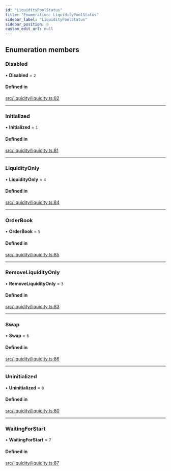 ```yaml
---
id: "LiquidityPoolStatus"
title: "Enumeration: LiquidityPoolStatus"
sidebar_label: "LiquidityPoolStatus"
sidebar_position: 0
custom_edit_url: null
---
```


## Enumeration members

### Disabled

• **Disabled** = `2`

#### Defined in

[src/liquidity/liquidity.ts:82](https://github.com/alpha-defi/raydium-sdk/blob/7094668/src/liquidity/liquidity.ts#L82)

___

### Initialized

• **Initialized** = `1`

#### Defined in

[src/liquidity/liquidity.ts:81](https://github.com/alpha-defi/raydium-sdk/blob/7094668/src/liquidity/liquidity.ts#L81)

___

### LiquidityOnly

• **LiquidityOnly** = `4`

#### Defined in

[src/liquidity/liquidity.ts:84](https://github.com/alpha-defi/raydium-sdk/blob/7094668/src/liquidity/liquidity.ts#L84)

___

### OrderBook

• **OrderBook** = `5`

#### Defined in

[src/liquidity/liquidity.ts:85](https://github.com/alpha-defi/raydium-sdk/blob/7094668/src/liquidity/liquidity.ts#L85)

___

### RemoveLiquidityOnly

• **RemoveLiquidityOnly** = `3`

#### Defined in

[src/liquidity/liquidity.ts:83](https://github.com/alpha-defi/raydium-sdk/blob/7094668/src/liquidity/liquidity.ts#L83)

___

### Swap

• **Swap** = `6`

#### Defined in

[src/liquidity/liquidity.ts:86](https://github.com/alpha-defi/raydium-sdk/blob/7094668/src/liquidity/liquidity.ts#L86)

___

### Uninitialized

• **Uninitialized** = `0`

#### Defined in

[src/liquidity/liquidity.ts:80](https://github.com/alpha-defi/raydium-sdk/blob/7094668/src/liquidity/liquidity.ts#L80)

___

### WaitingForStart

• **WaitingForStart** = `7`

#### Defined in

[src/liquidity/liquidity.ts:87](https://github.com/alpha-defi/raydium-sdk/blob/7094668/src/liquidity/liquidity.ts#L87)
